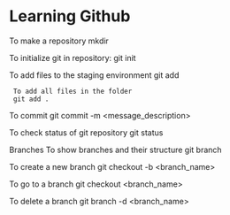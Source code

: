# Learning Github

To make a repository
mkdir <name>

To initialize git in repository:
git init

To add files to the staging environment
git add  <filename>

     To add all files in the folder
     git add .

To commit
git commit -m <message_description>

To check status of git repository
git status


Branches
To show branches and their structure
git branch

To create a new branch
git checkout -b <branch_name>

To go to a branch
git checkout <branch_name>

To delete a branch
git branch -d <branch_name>



